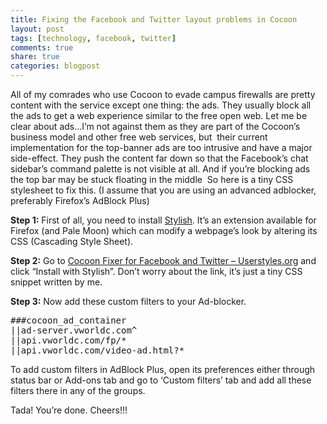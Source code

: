 ```yaml
---
title: Fixing the Facebook and Twitter layout problems in Cocoon
layout: post
tags: [technology, facebook, twitter]
comments: true
share: true
categories: blogpost
---
```

All of my comrades who use Cocoon to evade campus firewalls are pretty content with the service except one thing: the ads. They usually block all the ads to get a web experience similar to the free open web. Let me be clear about ads&#8230;I&#8217;m not against them as they are part of the Cocoon&#8217;s business model and other free web services, but  their current implementation for the top-banner ads are too intrusive and have a major side-effect. They push the content far down so that the Facebook&#8217;s chat sidebar&#8217;s command palette is not visible at all. And if you&#8217;re blocking ads the top bar may be stuck floating in the middle  So here is a tiny CSS stylesheet to fix this. (I assume that you are using an advanced adblocker, preferably Firefox&#8217;s AdBlock Plus)

**Step 1:** First of all, you need to install <a title="Stylish" href="https://addons.mozilla.org/en-US/firefox/addon/stylish/" target="_blank">Stylish</a>. It&#8217;s an extension available for Firefox (and Pale Moon) which can modify a webpage&#8217;s look by altering its CSS (Cascading Style Sheet).

**Step 2:** Go to <a href="http://userstyles.org/styles/83583/cocoon-fixer-for-facebook-and-twitter" target="_blank">Cocoon Fixer for Facebook and Twitter &#8211; Userstyles.org</a> and click &#8220;Install with Stylish&#8221;. Don&#8217;t worry about the link, it&#8217;s just a tiny CSS snippet written by me.

**Step 3:** Now add these custom filters to your Ad-blocker.

<pre>###cocoon_ad_container
||ad-server.vworldc.com^
||api.vworldc.com/fp/*
||api.vworldc.com/video-ad.html?*</pre>

To add custom filters in AdBlock Plus, open its preferences either through status bar or Add-ons tab and go to &#8216;Custom filters&#8217; tab and add all these filters there in any of the groups.

Tada! You&#8217;re done. Cheers!!!

&nbsp;